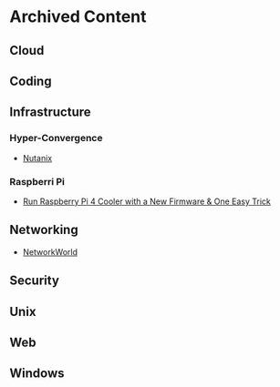 # Archived Content

## Cloud

## Coding

## Infrastructure

### Hyper-Convergence

- [Nutanix](http://nutanixbible.com)

### Raspberri Pi

- [Run Raspberry Pi 4 Cooler with a New Firmware & One Easy Trick](https://www.cnx-software.com/2019/12/01/run-raspberry-pi-4-cooler-new-firmware-easy-trick/)

## Networking

- [NetworkWorld](https://www.networkworld.com/)

## Security

## Unix

## Web

## Windows
